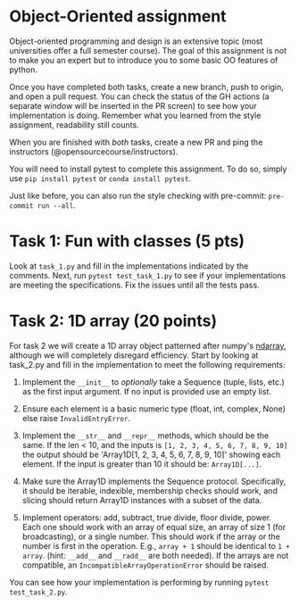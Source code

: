 # Object-Oriented assignment

Object-oriented programming and design is an extensive topic (most universities offer a full
semester course). The goal of this assignment is not to make you an expert but to introduce
you to some basic OO features of python.

Once you have completed both tasks, create a new branch, push to origin, and open
a pull request. You can check the status of the GH actions (a separate window will
be inserted in the PR screen) to see how your implementation is doing. Remember what
you learned from the style assignment, readability still counts.

When you are finished with *both* tasks, create a new PR and ping the instructors 
(@opensourcecourse/instructors).

You will need to install pytest to complete this assignment. To do so, simply use `pip install pytest` or
`conda install pytest`.

Just like before, you can also run the style checking with pre-commit: `pre-commit run --all`.

# Task 1: Fun with classes (5 pts)

Look at `task_1.py` and fill in the implementations indicated by the comments.
Next, run `pytest test_task_1.py` to see if your implementations are meeting
the specifications. Fix the issues until all the tests pass.

# Task 2: 1D array (20 points)

For task 2 we will create a 1D array object patterned after numpy's
[ndarray](https://numpy.org/doc/stable/reference/generated/numpy.ndarray.html), although we will completely
disregard efficiency. Start by looking at task_2.py and fill in the implementation to meet the
following requirements:

1. Implement the `__init__` to *optionally* take a Sequence (tuple, lists, etc.) as the first input argument.
   If no input is provided use an empty list.

2. Ensure each element is a basic numeric type (float, int, complex, None) else raise `InvalidEntryError`.

3. Implement the `__str__` and `__repr__` methods, which should be the same. If the len < 10, and the inputs is
   `[1, 2, 3, 4, 5, 6, 7, 8, 9, 10]` the output should be 'Array1D[1, 2, 3, 4, 5, 6, 7, 8, 9, 10]'
   showing each element. If the input is greater than 10 it should be: `Array1D[...]`.

4. Make sure the Array1D implements the Sequence protocol. Specifically, it should be iterable,
   indexible, membership checks should work, and slicing should return Array1D instances with
   a subset of the data.

5. Implement operators: add, subtract, true divide, floor divide, power. Each one should work
   with an array of equal size, an array of size 1 (for broadcasting), or a single number. This should work if
   the array or the number is first in the operation. E.g., `array + 1` should be identical to `1 + array`.
   (hint: `__add__` and `__radd__` are both needed). If the arrays are not compatible, 
   an `IncompatibleArrayOperationError` should be raised.

You can see how your implementation is performing by running `pytest test_task_2.py`.
